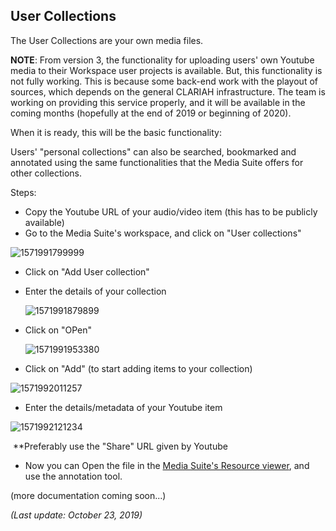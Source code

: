 User Collections
---

The User Collections are your own media files.

**NOTE**: From version 3, the functionality for uploading users' own Youtube media to their Workspace user projects is available. But, this functionality is not fully working. This is because some back-end work with the playout of sources, which depends on the general CLARIAH infrastructure. The team is working on providing this service properly, and it will be available in the coming months (hopefully at the end of 2019 or beginning of 2020).

When it is ready, this will be the basic functionality:

Users' "personal collections" can also be searched, bookmarked and annotated using the same functionalities that the Media Suite offers for other collections. 

Steps:

- Copy the Youtube URL of your audio/video item (this has to be publicly available)
- Go to the Media Suite's workspace, and click on "User collections"

![1571991799999](C:\Users\lmelgar\AppData\Roaming\Typora\typora-user-images\1571991799999.png)

- Click on "Add User collection"

- Enter the details of your collection

  ![1571991879899](C:\Users\lmelgar\AppData\Roaming\Typora\typora-user-images\1571991879899.png)

- Click on "OPen"

  ![1571991953380](C:\Users\lmelgar\AppData\Roaming\Typora\typora-user-images\1571991953380.png)

- Click on "Add" (to start adding items to your collection)

![1571992011257](C:\Users\lmelgar\AppData\Roaming\Typora\typora-user-images\1571992011257.png)

- Enter the details/metadata of your Youtube item

![1571992121234](C:\Users\lmelgar\AppData\Roaming\Typora\typora-user-images\1571992121234.png)

​										**Preferably use the "Share" URL given by Youtube

- Now you can Open the file in the [Media Suite's Resource viewer](https://mediasuite.clariah.nl/documentation/howtos/resource-viewer), and use the annotation tool.



(more documentation coming soon...)



*(Last update: October 23, 2019)*